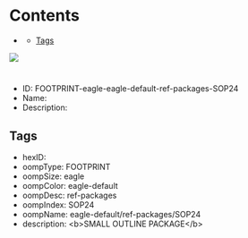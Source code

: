 



Contents
========

* [](#)
	* [Tags](#tags)
  
![][im]
# 

- ID: FOOTPRINT-eagle-eagle-default-ref-packages-SOP24
- Name: 
- Description: 

## Tags

- hexID: 
- oompType: FOOTPRINT
- oompSize: eagle
- oompColor: eagle-default
- oompDesc: ref-packages
- oompIndex: SOP24
- oompName: eagle-default/ref-packages/SOP24
- description: &lt;b&gt;SMALL OUTLINE PACKAGE&lt;/b&gt;



[im]: image.png
